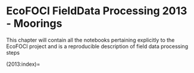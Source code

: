 # EcoFOCI FieldData Processing 2013 - Moorings

This chapter will contain all the notebooks pertaining explicitly to the EcoFOCI project and is a reproducible description of field data processing steps

(2013:index)=